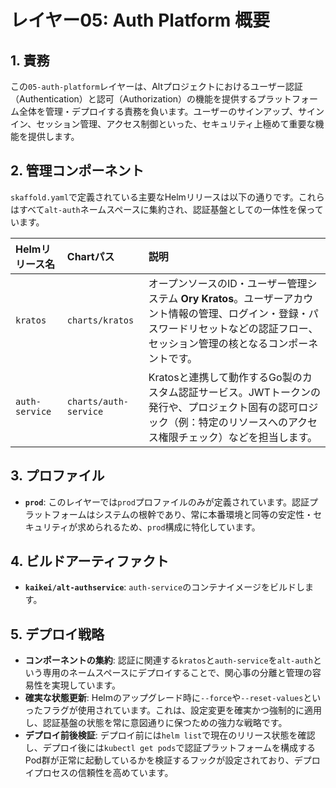 # レイヤー05: Auth Platform 概要

## 1. 責務

この`05-auth-platform`レイヤーは、Altプロジェクトにおけるユーザー認証（Authentication）と認可（Authorization）の機能を提供するプラットフォーム全体を管理・デプロイする責務を負います。ユーザーのサインアップ、サインイン、セッション管理、アクセス制御といった、セキュリティ上極めて重要な機能を提供します。

## 2. 管理コンポーネント

`skaffold.yaml`で定義されている主要なHelmリリースは以下の通りです。これらはすべて`alt-auth`ネームスペースに集約され、認証基盤としての一体性を保っています。

| Helmリリース名 | Chartパス | 説明 |
| :--- | :--- | :--- |
| `kratos` | `charts/kratos` | オープンソースのID・ユーザー管理システム **Ory Kratos**。ユーザーアカウント情報の管理、ログイン・登録・パスワードリセットなどの認証フロー、セッション管理の核となるコンポーネントです。 |
| `auth-service` | `charts/auth-service` | Kratosと連携して動作するGo製のカスタム認証サービス。JWTトークンの発行や、プロジェクト固有の認可ロジック（例：特定のリソースへのアクセス権限チェック）などを担当します。 |

## 3. プロファイル

- **`prod`**: このレイヤーでは`prod`プロファイルのみが定義されています。認証プラットフォームはシステムの根幹であり、常に本番環境と同等の安定性・セキュリティが求められるため、`prod`構成に特化しています。

## 4. ビルドアーティファクト

- **`kaikei/alt-authservice`**: `auth-service`のコンテナイメージをビルドします。

## 5. デプロイ戦略

- **コンポーネントの集約**: 認証に関連する`kratos`と`auth-service`を`alt-auth`という専用のネームスペースにデプロイすることで、関心事の分離と管理の容易性を実現しています。
- **確実な状態更新**: Helmのアップグレード時に`--force`や`--reset-values`といったフラグが使用されています。これは、設定変更を確実かつ強制的に適用し、認証基盤の状態を常に意図通りに保つための強力な戦略です。
- **デプロイ前後検証**: デプロイ前には`helm list`で現在のリリース状態を確認し、デプロイ後には`kubectl get pods`で認証プラットフォームを構成するPod群が正常に起動しているかを検証するフックが設定されており、デプロイプロセスの信頼性を高めています。
